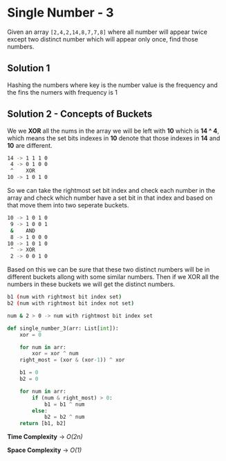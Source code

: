 # Single Number - 3

Given an array `[2,4,2,14,8,7,7,8]` where all number will appear twice except two distinct number which will appear only once, find those numbers.

## Solution 1

Hashing the numbers where key is the number value is the frequency and the fins the numers with frequency is 1

## Solution 2 - Concepts of Buckets

We we **XOR** all the nums in the array we will be left with **10** which is **14 ^ 4**, which means the set bits indexes in **10** denote that those indexes in **14** and **10** are different.

```sh
14 -> 1 1 1 0
 4 -> 0 1 0 0
 ^    XOR
10 -> 1 0 1 0
```

So we can take the rightmost set bit index and check each number in the array and check which number have a set bit in that index and based on that move them into two seperate buckets.

```sh
10 -> 1 0 1 0
 9 -> 1 0 0 1
 &    AND
 8 -> 1 0 0 0
10 -> 1 0 1 0
 ^ -> XOR
 2 -> 0 0 1 0
```

Based on this we can be sure that these two distinct numbers will be in different buckets allong with some similar numbers. Then if we XOR all the numbers in these buckets we will get the distinct numbers.

```sh
b1 (num with rightmost bit index set)
b2 (num with rightmost bit index not set)

num & 2 > 0 -> num with rightmost bit index set
```

```py
def single_number_3(arr: List[int]):
    xor = 0

    for num in arr:
        xor = xor ^ num
    right_most = (xor & (xor-1)) ^ xor

    b1 = 0
    b2 = 0

    for num in arr:
        if (num & right_most) > 0:
            b1 = b1 ^ num
        else:
            b2 = b2 ^ num
    return [b1, b2]
```

**Time Complexity** -> _O(2n)_

**Space Complexity** -> _O(1)_

